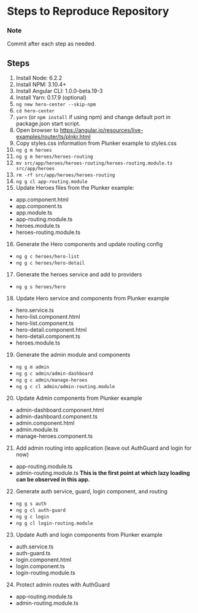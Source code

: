 # Steps to Reproduce Repository

### Note
Commit after each step as needed.

## Steps
1. Install Node:        6.2.2 
2. Install NPM:         3.10.4+
3. Install Angular CLI: 1.0.0-beta.19-3
4. Install Yarn:        0.17.9 (optional)
5. `ng new hero-center --skip-npm`
6. `cd hero-center`
7. `yarn` (or `npm install` if using npm) and change default port in package.json start script.
8. Open browser to https://angular.io/resources/live-examples/router/ts/plnkr.html
9. Copy styles.css information from Plunker example to styles.css
10. `ng g m heroes`
11. `ng g m heroes/heroes-routing`
12. `mv src/app/heroes/heroes-routing/heroes-routing.module.ts src/app/heroes`
13. `rm -rf src/app/heroes/heroes-routing`
14. `ng g cl app-routing.module`
15. Update Heroes files from the Plunker example:
- app.component.html
- app.component.ts
- app.module.ts
- app-routing.module.ts
- heroes.module.ts
- heroes-routing.module.ts
16. Generate the Hero components and update routing config
- `ng g c heroes/hero-list`
- `ng g c heroes/hero-detail`
17. Generate the heroes service and add to providers
- `ng g s heroes/hero`
18. Update Hero service and components from Plunker example
- hero.service.ts
- hero-list.component.html
- hero-list.component.ts
- hero-detail.component.html
- hero-detail.component.ts
- heroes.module.ts
19. Generate the admin module and components
- `ng g m admin`
- `ng g c admin/admin-dashboard`
- `ng g c admin/manage-heroes`
- `ng g c cl admin/admin-routing.module`
20. Update Admin components from Plunker example
- admin-dashboard.component.html
- admin-dashboard.component.ts
- admin.component.html
- admin.module.ts
- manage-heroes.component.ts
21. Add admin routing into application (leave out AuthGuard and login for now)
- app-routing.module.ts
- admin-routing.module.ts **This is the first point at which lazy loading can be observed in this app.**
22. Generate auth service, guard, login component, and routing
- `ng g s auth`
- `ng g cl auth-guard`
- `ng g c login`
- `ng g cl login-routing.module`
23. Update Auth and login components from Plunker example
- auth.service.ts
- auth-guard.ts
- login.component.html
- login.component.ts
- login-routing.module.ts
24. Protect admin routes with AuthGuard
- app-routing.module.ts
- admin-routing.module.ts




